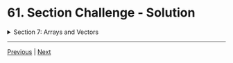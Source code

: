 # 61. Section Challenge - Solution

<details>
  <summary> Section 7: Arrays and Vectors </summary>

  -   using `g++`
  ```
  g++ -Wall -std=c++14 main.cpp  
  ```

  - [Codebase: 61. Section Challenge - Solution](../codebase/S7_Arrays-and-Vectors/ChallengeSolution/)

</details>


---

[Previous](./60_Section-Challenge.md) | [Next]()